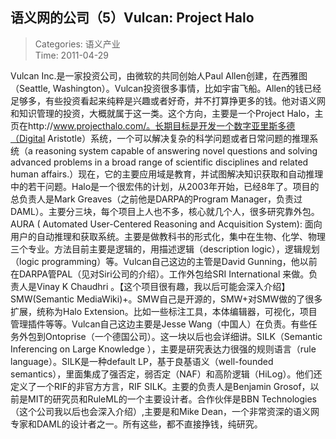语义网的公司（5）Vulcan: Project Halo
---
    
> Categories: 语义产业  
> Time: 2011-04-29
    
Vulcan Inc.是一家投资公司，由微软的共同创始人Paul Allen创建，在西雅图（Seattle, Washington）。Vulcan投资很多事情，比如宇宙飞船。Allen的钱已经足够多，有些投资看起来纯粹是兴趣或者好奇，并不打算挣更多的钱。他对语义网和知识管理的投资，大概就属于这一类。这个方向，主要是一个Project Halo，主页在http://www.projecthalo.com/。长期目标是开发一个数字亚里斯多德（Digital Aristotle）系统，一个可以解决复杂的科学问题或者日常问题的推理系统（a reasoning system capable of answering novel questions and solving advanced problems in a broad range of scientific disciplines and related human affairs.）现在，它的主要应用域是教育，并试图解决知识获取和自动推理中的若干问题。Halo是一个很宏伟的计划，从2003年开始，已经8年了。项目的总负责人是Mark Greaves（之前他是DARPA的Program Manager，负责过DAML）。主要分三块，每个项目上人也不多，核心就几个人，很多研究靠外包。AURA ( Automated User-Centered Reasoning and Acquisition System): 面向用户的自动推理和获取系统。主要是做教科书的形式化，集中在生物、化学、物理三个专业。方法目前主要是逻辑的，用描述逻辑（description logic），逻辑规划（logic programming）等。Vulcan自己这边的主管是David Gunning，他以前在DARPA管PAL（见对Siri公司的介绍）。工作外包给SRI International 来做。负责人是Vinay K Chaudhri 。【这个项目很有趣，我以后可能会深入介绍】SMW(Semantic MediaWiki)+。SMW自己是开源的，SMW+对SMW做的了很多扩展，统称为Halo Extension。比如一些标注工具，本体编辑器，可视化，项目管理插件等等。Vulcan自己这边主要是Jesse Wang（中国人）在负责。有些任务外包到Ontoprise（一个德国公司）。这一块以后也会详细讲。SILK（Semantic Inferencing on Large Knowledge ），主要是研究表达力很强的规则语言（rule language）。SILK是一种default LP，基于良基语义（well-founded semantics），里面集成了强否定，弱否定（NAF）和高阶逻辑（HiLog）。他们还定义了一个RIF的非官方方言，RIF SILK。主要的负责人是Benjamin Grosof，以前是MIT的研究员和RuleML的一个主要设计者。合作伙伴是BBN Technologies（这个公司我以后也会深入介绍）,主要是和Mike Dean，一个非常资深的语义网专家和DAML的设计者之一。所有这些，都不直接挣钱，纯研究。     
    